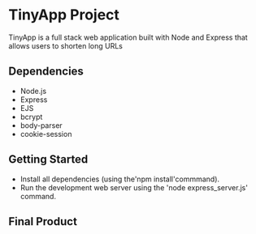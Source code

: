 # TinyApp Project

TinyApp is a full stack web application built with Node and Express that allows users to shorten long URLs

## Dependencies

- Node.js
- Express
- EJS
- bcrypt
- body-parser
- cookie-session

## Getting Started

- Install all dependencies (using the'npm install'commmand).
- Run the development web server using the 'node express_server.js' command.

## Final Product

